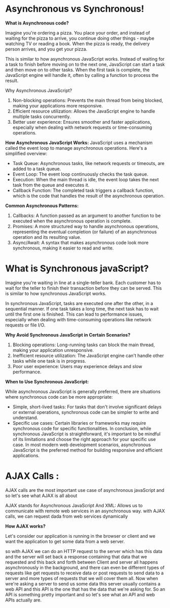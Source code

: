 # Asynchronous vs Synchronous!

**What is Asynchronous code?**

Imagine you're ordering a pizza. You place your order, and instead of waiting for the pizza to arrive, you continue doing other things - maybe watching TV or reading a book. When the pizza is ready, the delivery person arrives, and you get your pizza.

This is similar to how asynchronous JavaScript works. Instead of waiting for a task to finish before moving on to the next one, JavaScript can start a task and then move on to other tasks. When the first task is complete, the JavaScript engine will handle it, often by calling a function to process the result.

Why Asynchronous JavaScript?

1. Non-blocking operations: Prevents the main thread from being blocked, making your applications more responsive.
2. Efficient resource utilization: Allows the JavaScript engine to handle multiple tasks concurrently.
3. Better user experience: Ensures smoother and faster applications, especially when dealing with network requests or time-consuming operations.

**How Asynchronous JavaScript Works:**
JavaScript uses a mechanism called the event loop to manage asynchronous operations. Here's a simplified overview:

- Task Queue: Asynchronous tasks, like network requests or timeouts, are added to a task queue.
- Event Loop: The event loop continuously checks the task queue.
- Execution: When the main thread is idle, the event loop takes the next task from the queue and executes it.
- Callback Function: The completed task triggers a callback function, which is the code that handles the result of the asynchronous operation.

**Common Asynchronous Patterns:**

1. Callbacks: A function passed as an argument to another function to be executed when the asynchronous operation is complete.
2. Promises: A more structured way to handle asynchronous operations, representing the eventual completion (or failure) of an asynchronous operation and its resulting value.
3. Async/Await: A syntax that makes asynchronous code look more synchronous, making it easier to read and write.

# What is Synchronous javaScript?

Imagine you're waiting in line at a single-teller bank. Each customer has to wait for the teller to finish their transaction before they can be served. This is similar to how synchronous JavaScript works.

In synchronous JavaScript, tasks are executed one after the other, in a sequential manner. If one task takes a long time, the next task has to wait until the first one is finished. This can lead to performance issues, especially when dealing with time-consuming operations like network requests or file I/O.

**Why Avoid Synchronous JavaScript in Certain Scenarios?**

1. Blocking operations: Long-running tasks can block the main thread, making your application unresponsive.
2. Inefficient resource utilization: The JavaScript engine can't handle other tasks while one task is in progress.
3. Poor user experience: Users may experience delays and slow performance.

**When to Use Synchronous JavaScript:**

While asynchronous JavaScript is generally preferred, there are situations where synchronous code can be more appropriate:

- Simple, short-lived tasks: For tasks that don't involve significant delays or external operations, synchronous code can be simpler to write and understand.
- Specific use cases: Certain libraries or frameworks may require synchronous code for specific functionalities.
  In conclusion, while synchronous JavaScript is straightforward, it's important to be mindful of its limitations and choose the right approach for your specific use case. In most modern web development scenarios, asynchronous JavaScript is the preferred method for building responsive and efficient applications.

# AJAX Calls :

AJAX calls are the most important use case of asynchronous javaScript and so let's see what AJAX is all about

AJAX stands for Asynchronous JavaScript And XML: Allows us to communicate with remote web services in an asynchronous way.
with AJAX calls, we can request dada from web services dynamically

**How AJAX works?**

Let's consider our application is running in the browser or client and we want the application to get some data
from a web server.

so with AJAX we can do an HTTP request to the server which has this data and the server will set back a response containing that data that we requested
and this back and forth between Client and server all happens asynchronously in the background, and there can even be different types of requests
like get requests to receive data or post requests to send data to a server and more types of requests that we will cover them all.
Now when wre're asking a server to send us some data this server usually contains a web API and this API is the one that has the data
that we're asking for.
So an API is something pretty important and so let's see what an API and web APIs actually are.
